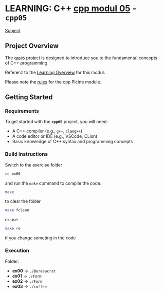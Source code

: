 # LEARNING: C++ [cpp modul 05](doc/PDF/cpp_05_modul_subject.pdf) - **`cpp05`**
[Subject](doc/PDF/cpp_05_modul_subject.pdf)

## Project Overview

The **`cpp05`** project is designed to introduce you to the fundamental concepts of C++ programming. 


Referenz to the [Learning Overview](doc/info/Lerning/cpp05_00_lerning.md) for  this modul.

Please note the [rules](doc/info/rulesetting/cpp_rules_picine.md) for the cpp Picine module.

## Getting Started

### Requirements

To get started with the **`cpp05`** project, you will need:

- A C++ compiler (e.g., `g++`, `clang++`)
- A code editor or IDE (e.g., VSCode, CLion)
- Basic knowledge of C++ syntax and programming concepts


### Build Instructions

Switch to the exercise folder
```bash
cd ex00
```

and run the `make` command to compile the code:

```bash
make
```


to clear the folder 
```bash 
make fclean
```

or use 
```bash
make re 
```
if you change someting in the code

### Execution

Folder:

- **ex00**      → `./Bureaucrat`
- **ex01**    	→ `./Form`
- **ex02**		→ `./Form`
- **ex03**		→ `./coffee`




